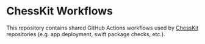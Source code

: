# ChessKit Workflows

This repository contains shared GitHub Actions workflows used by [ChessKit](https://github.com/chesskit-app) repositories (e.g. app deployment, swift package checks, etc.).
